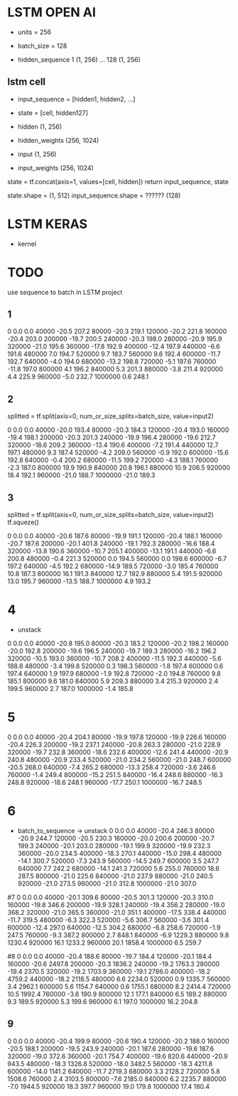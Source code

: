

# LSTM OPEN AI

* units = 256
* batch_size = 128

* hidden_sequence
1   (1, 256)
...
128 (1, 256)




## lstm cell 
* input_sequence = [hidden1, hidden2, ...]
* state = [cell, hidden127]

* hidden (1, 256)
* hidden_weights (256, 1024)

* input (1, 256)
* input_weights (256, 1024)

state = tf.concat(axis=1, values=[cell, hidden])
return input_sequence, state    

state.shape = (1, 512)
input_sequence.shape = ?????? (128)


# LSTM KERAS

* kernel


# TODO
use sequence to batch in LSTM project


## 1
0 0.0 0.0
40000 -20.5 207.2
80000 -20.3 219.1
120000 -20.2 221.8
160000 -20.4 203.0
200000 -19.7 200.5
240000 -20.3 198.0
280000 -20.9 195.9
320000 -21.0 195.6
360000 -17.8 192.9
400000 -12.4 197.9
440000 -6.6 191.6
480000 7.0 194.7
520000 9.7 183.7
560000 9.6 192.4
600000 -11.7 192.7
640000 -4.0 194.0
680000 -13.2 198.8
720000 -5.1 197.6
760000 -11.8 197.0
800000 4.1 196.2
840000 5.3 201.3
880000 -3.8 211.4
920000 4.4 225.9
960000 -5.0 232.7
1000000 0.6 248.1

## 2
splitted = tf.split(axis=0, num_or_size_splits=batch_size, value=input2)

0 0.0 0.0
40000 -20.0 193.4
80000 -20.3 184.3
120000 -20.4 193.0
160000 -19.4 198.1
200000 -20.3 201.3
240000 -19.9 196.4
280000 -19.6 212.7
320000 -18.6 209.2
360000 -13.4 190.6
400000 -7.2 191.4
440000 12.7 197.1
480000 9.3 187.4
520000 -4.2 209.0
560000 -0.9 192.0
600000 -15.6 192.8
640000 -0.4 200.2
680000 -11.5 199.2
720000 -4.3 188.1
760000 -2.3 187.0
800000 19.9 190.9
840000 20.8 196.1
880000 10.9 206.5
920000 18.4 192.1
960000 -21.0 188.7
1000000 -21.0 189.3

## 3
splitted = tf.split(axis=0, num_or_size_splits=batch_size, value=input2)
tf.squeze()

0 0.0 0.0
40000 -20.6 187.6
80000 -19.9 191.1
120000 -20.4 188.1
160000 -20.7 187.6
200000 -20.1 401.8
240000 -19.1 792.3
280000 -16.6 188.4
320000 -13.8 190.6
360000 -10.7 205.1
400000 -13.1 191.1
440000 -6.6 200.8
480000 -0.4 221.3
520000 0.0 194.5
560000 0.0 198.6
600000 -6.7 197.2
640000 -4.5 192.2
680000 -14.9 189.5
720000 -3.0 185.4
760000 10.8 187.3
800000 16.1 191.3
840000 12.7 192.9
880000 5.4 191.5
920000 13.0 195.7
960000 -13.5 188.7
1000000 4.9 193.2


# 4
* unstack

0 0.0 0.0
40000 -20.8 195.0
80000 -20.3 183.2
120000 -20.2 198.2
160000 -20.0 192.8
200000 -19.6 196.5
240000 -19.7 189.3
280000 -16.2 196.2
320000 -10.5 193.0
360000 -10.7 208.2
400000 -11.5 192.3
440000 -5.6 188.8
480000 -3.4 199.8
520000 0.3 198.3
560000 -1.8 197.4
600000 0.6 197.4
640000 1.9 197.9
680000 -1.9 192.8
720000 -2.0 194.8
760000 9.8 185.1
800000 9.6 181.0
840000 5.9 209.3
880000 3.4 215.3
920000 2.4 199.5
960000 2.7 187.0
1000000 -1.4 185.8

# 5

0 0.0 0.0
40000 -20.4 204.1
80000 -19.9 197.8
120000 -19.9 226.6
160000 -20.4 226.3
200000 -19.2 237.1
240000 -20.8 263.3
280000 -21.0 228.9
320000 -19.7 232.8
360000 -18.6 232.6
400000 -12.6 241.4
440000 -20.9 240.8
480000 -20.9 233.4
520000 -21.0 234.2
560000 -21.0 248.7
600000 -20.5 268.0
640000 -7.4 265.2
680000 -13.3 258.4
720000 -3.6 246.6
760000 -1.4 249.4
800000 -15.2 251.5
840000 -16.4 248.6
880000 -16.3 248.8
920000 -18.6 248.1
960000 -17.7 250.1
1000000 -16.7 248.5

# 6
* batch_to_sequence -> unstack
0 0.0 0.0
40000 -20.4 246.3
80000 -20.9 244.7
120000 -20.5 230.3
160000 -20.0 200.6
200000 -20.7 199.3
240000 -20.1 203.0
280000 -19.1 199.9
320000 -19.9 232.3
360000 -20.0 234.5
400000 -18.3 270.1
440000 -15.0 298.4
480000 -14.1 300.7
520000 -7.3 243.9
560000 -14.5 249.7
600000 3.5 247.7
640000 7.7 242.2
680000 -14.1 241.3
720000 5.6 255.0
760000 18.6 287.5
800000 -21.0 225.6
840000 -21.0 237.9
880000 -21.0 240.5
920000 -21.0 273.5
960000 -21.0 312.8
1000000 -21.0 307.0

#7
0 0.0 0.0
40000 -20.1 309.6
80000 -20.5 301.3
120000 -20.3 310.0
160000 -19.8 346.6
200000 -19.9 328.1
240000 -19.4 356.2
280000 -19.0 368.2
320000 -21.0 365.5
360000 -21.0 351.1
400000 -17.5 338.4
440000 -11.7 319.5
480000 -6.3 322.3
520000 -5.6 306.7
560000 -3.6 301.4
600000 -12.4 297.0
640000 -12.5 304.2
680000 -6.8 258.6
720000 -1.9 247.5
760000 -9.3 387.2
800000 2.7 848.1
840000 -6.9 1229.3
880000 9.8 1230.4
920000 16.1 1233.2
960000 20.1 1858.4
1000000 6.5 259.7

#8
0 0.0 0.0
40000 -20.4 188.6
80000 -19.7 184.4
120000 -20.1 184.4
160000 -20.6 2497.8
200000 -20.3 1836.2
240000 -19.2 1763.3
280000 -19.4 2370.5
320000 -19.2 1703.9
360000 -19.1 2786.0
400000 -18.2 4759.2
440000 -18.2 2118.5
480000 6.6 2234.0
520000 0.9 1335.7
560000 3.4 2962.1
600000 5.6 1154.7
640000 0.6 1755.1
680000 8.2 2414.4
720000 10.5 1992.4
760000 -3.6 190.9
800000 12.1 177.1
840000 6.5 189.2
880000 9.3 189.5
920000 5.3 199.6
960000 6.1 197.0
1000000 16.2 204.8

## 9
0 0.0 0.0
40000 -20.4 199.9
80000 -20.6 190.4
120000 -20.2 188.0
160000 -20.5 188.1
200000 -19.5 243.9
240000 -20.1 187.6
280000 -19.6 187.6
320000 -19.0 372.6
360000 -20.1 754.7
400000 -19.6 820.6
440000 -20.9 943.5
480000 -18.3 1326.8
520000 -18.0 3482.5
560000 -18.3 4211.8
600000 -14.0 1141.2
640000 -11.7 2719.3
680000 3.3 2128.2
720000 5.8 1508.6
760000 2.4 3103.5
800000 -7.6 2185.0
840000 6.2 2235.7
880000 -7.0 1944.5
920000 18.3 397.7
960000 19.0 179.8
1000000 17.4 180.4


